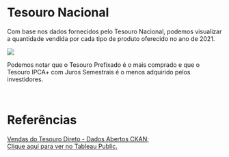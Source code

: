 <h1>Tesouro Nacional</h1>
<p>Com base nos dados fornecidos pelo Tesouro Nacional, podemos visualizar a quantidade vendida por cada tipo de produto oferecido no ano de 2021.</p>
<img src='https://user-images.githubusercontent.com/99451711/205511971-9a6a8f2b-bbcd-4f87-924e-698398c0bffb.JPG'>
<p>Podemos notar que o Tesouro Prefixado é o mais comprado e que o Tesouro IPCA+ com Juros Semestrais é o menos adquirido pelos investidores.</p><br/>
<h1>Referências</h1>
<a href='https://www.tesourotransparente.gov.br/ckan/dataset/vendas-do-tesouro-direto'>Vendas do Tesouro Direto - Dados Abertos CKAN;</a><br/>
<a href='https://public.tableau.com/app/profile/danrlei.de.oliveira.jesus/viz/TesouroNacional/QuantidadedeVendasdoTesouroNacional2021?publish=yes'>
         Clique aqui para ver no Tableau Public.</a>
